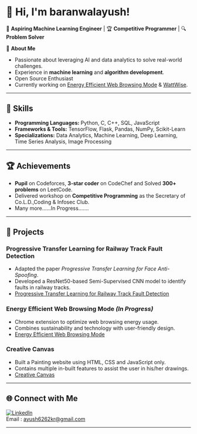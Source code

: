 <!--
## Hi there 👋


**baranwalayush/baranwalayush** is a ✨ _special_ ✨ repository because its `README.md` (this file) appears on your GitHub profile.

Here are some ideas to get you started:

- 🔭 I’m currently working on ...
- 🌱 I’m currently learning ...
- 👯 I’m looking to collaborate on ...
- 🤔 I’m looking for help with ...
- 💬 Ask me about ...
- 📫 How to reach me: ...
- 😄 Pronouns: ...
- ⚡ Fun fact: ...
-->

# 👋 Hi, I'm baranwalayush!  

🎯 **Aspiring Machine Learning Engineer** | 🏆 **Competitive Programmer** | 🔍 **Problem Solver**

🌱 **About Me**  
- Passionate about leveraging AI and data analytics to solve real-world challenges.  
- Experience in **machine learning** and **algorithm development**.
- Open Source Enthusiast
- Currently working on [Energy Efficient Web Browsing Mode](https://github.com/baranwalayush/Energy-Efficient-Web-Browsing-Mode) & [WattWise](https://github.com/baranwalayush/WattWise).  

---

## 🚀 Skills  
- **Programming Languages:** Python, C, C++, SQL, JavaScript  
- **Frameworks & Tools:** TensorFlow, Flask, Pandas, NumPy, Scikit-Learn
- **Specializations:** Data Analytics, Machine Learning, Deep Learning, Time Series Analysis, Image Processing  

---

## 🏆 Achievements  
- **Pupil** on Codeforces, **3-star coder** on CodeChef and Solved **300+ problems** on LeetCode.  
- Delivered workshop on **Competitive Programming** as the Secretary of Co.L.D.,Coding & Infosec Club.
- Many more......In Progress.......

---

## 🔭 Projects  
### **Progressive Transfer Learning for Railway Track Fault Detection**  
- Adapted the paper *Progressive Transfer Learning for Face Anti-Spoofing*.  
- Developed a ResNet50-based Semi-Supervised CNN model to identify faults in railway tracks.
- [Progressive Transfer Learning for Railway Track Fault Detection](https://github.com/baranwalayush/Progressive-Transfer-Learning-for-Railway-Track-Fault-Detection)

### **Energy Efficient Web Browsing Mode** *(In Progress)*  
- Chrome extension to optimize web browsing energy usage.  
- Combines sustainability and technology with user-friendly design.
-  [Energy Efficient Web Browsing Mode](https://github.com/baranwalayush/Energy-Efficient-Web-Browsing-Mode)

### **Creative Canvas**
- Built a Painting website using HTML, CSS and JavaScript only.
- Contains multiple in-built features to assist the user in his/her drawings.
- [Creative Canvas](https://baranwalayush.github.io/Creative-Canvas/index.html)

---

## 🌐 Connect with Me  
[![LinkedIn](https://img.shields.io/badge/LinkedIn-Connect-blue?logo=linkedin)](https://linkedin.com/in/ayush-kumar-baranwal/)  
Email : ayush6262kr@gmail.com

---
<!--
## 📊 GitHub Stats  
![Ayush's GitHub Stats](https://github-readme-stats.vercel.app/api?username=baranwalayush&show_icons=true&theme=radical)  
![Top Languages](https://github-readme-stats.vercel.app/api/top-langs/?username=baranwalayush&layout=compact&theme=radical)  
-->

